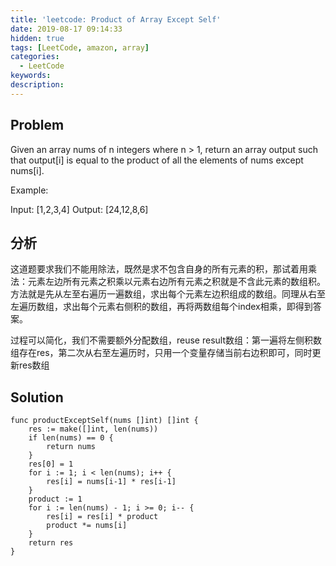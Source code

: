 ```yaml
---
title: 'leetcode: Product of Array Except Self'
date: 2019-08-17 09:14:33
hidden: true
tags: [LeetCode, amazon, array]
categories:
  - LeetCode
keywords:
description:
---
```


## Problem

Given an array nums of n integers where n > 1,  return an array output such that output[i] is equal to the product of all the elements of nums except nums[i].

Example:

Input:  [1,2,3,4]
Output: [24,12,8,6]

## 分析

这道题要求我们不能用除法，既然是求不包含自身的所有元素的积，那试着用乘法：元素左边所有元素之积乘以元素右边所有元素之积就是不含此元素的数组积。方法就是先从左至右遍历一遍数组，求出每个元素左边积组成的数组。同理从右至左遍历数组，求出每个元素右侧积的数组，再将两数组每个index相乘，即得到答案。

过程可以简化，我们不需要额外分配数组，reuse result数组：第一遍将左侧积数组存在res，第二次从右至左遍历时，只用一个变量存储当前右边积即可，同时更新res数组

## Solution

```golang
func productExceptSelf(nums []int) []int {
    res := make([]int, len(nums))
    if len(nums) == 0 {
        return nums
    }
    res[0] = 1
    for i := 1; i < len(nums); i++ {
        res[i] = nums[i-1] * res[i-1]
    }
    product := 1
    for i := len(nums) - 1; i >= 0; i-- {
        res[i] = res[i] * product
        product *= nums[i]
    }
    return res
}
```